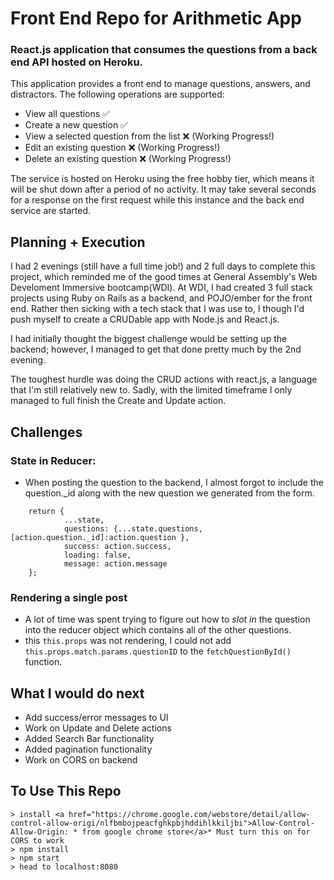 # Front End Repo for Arithmetic App

### React.js application that consumes the questions from a back end API hosted on Heroku.


This application provides a front end to manage questions, answers, and distractors. The following operations are supported:

-   View all questions ✅
-   Create a new question ✅
-   View a selected question from the list ❌ (Working Progress!)
-   Edit an existing question ❌ (Working Progress!)
-   Delete an existing question ❌ (Working Progress!)

The service is hosted on Heroku using the free hobby tier, which means it will be shut down after a period of no activity. It may take several seconds for a response on the first request while this instance and the back end service are started.

## Planning + Execution
I had 2 evenings (still have a full time job!) and 2 full days to complete this project, which reminded me of the good times at General Assembly's Web Develoment Immersive bootcamp(WDI). At WDI, I had created 3 full stack projects using Ruby on Rails as a backend, and POJO/ember for the front end. 
Rather then sicking with a tech stack that I was use to, I though I'd push myself to create a CRUDable app with Node.js and React.js.

I had initially thought the biggest challenge would be setting up the backend; however, I managed to get that done pretty much by the 2nd evening.

The toughest hurdle was doing the CRUD actions with react.js, a language that I'm still relatively new to. Sadly, with the limited timeframe I only managed to full finish the Create and Update action.
 
## Challenges

### State in Reducer:

- When posting the question to the backend, I almost forgot to include the question._id along with the new question we generated from the form.

```    case POST_QUESTION_SUCCESS:
    return {
            ...state,
            questions: {...state.questions, [action.question._id]:action.question },
            success: action.success,
            loading: false,
            message: action.message
    };
```

### Rendering a single post

-  A lot of time was spent trying to figure out how to *slot in* the question into the reducer object which contains all of the other questions. 
- this ```this.props``` was not rendering, I could not add ```this.props.match.params.questionID``` to the ```fetchQuestionById()``` function. 

## What I would do next

- Add success/error messages to UI
- Work on Update and Delete actions
- Added Search Bar functionality
- Added pagination functionality
- Work on CORS on backend

## To Use This Repo
```
> install <a href="https://chrome.google.com/webstore/detail/allow-control-allow-origi/nlfbmbojpeacfghkpbjhddihlkkiljbi">Allow-Control-Allow-Origin: * from google chrome store</a>* Must turn this on for CORS to work
> npm install
> npm start
> head to localhost:8080
```
